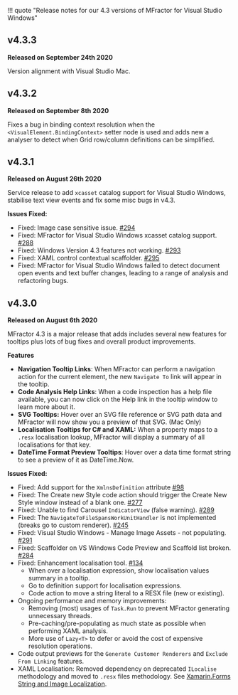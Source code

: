 !!! quote "Release notes for our 4.3 versions of MFractor for Visual Studio Windows"

## v4.3.3

**Released on September 24th 2020**

Version alignment with Visual Studio Mac.

## v4.3.2

**Released on September 8th 2020**

Fixes a bug in binding context resolution when the `<VisualElement.BindingContext>` setter node is used and adds new a analyser to detect when Grid row/column definitions can be simplified.

## v4.3.1

**Released on August 26th 2020**

Service release to add `xcasset` catalog support for Visual Studio Windows, stabilise text view events and fix some misc bugs in v4.3.

**Issues Fixed:**

 * Fixed: Image case sensitive issue. [#294](https://github.com/mfractor/mfractor-feedback/issues/294)
 * Fixed: MFractor for Visual Studio Windows xcasset catalog support. [#288](https://github.com/mfractor/mfractor-feedback/issues/288)
 * Fixed: Windows Version 4.3 features not working. [#293](https://github.com/mfractor/mfractor-feedback/issues/293)
 * Fixed: XAML control contextual scaffolder. [#295](https://github.com/mfractor/mfractor-feedback/issues/295)
 * Fixed: MFractor for Visual Studio Windows failed to detect document open events and text buffer changes, leading to a range of analysis and refactoring bugs.

## v4.3.0

**Released on August 6th 2020**

MFractor 4.3 is a major release that adds includes several new features for tooltips plus lots of bug fixes and overall product improvements.

**Features**

 * **Navigation Tooltip Links**: When MFractor can perform a navigation action for the current element, the new `Navigate To` link will appear in the tooltip.
 * **Code Analysis Help Links**: When a code inspection has a help file available, you can now click on the Help link in the tooltip window to learn more about it.
 * **SVG Tooltips:** Hover over an SVG file reference or SVG path data and MFractor will now show you a preview of that SVG. (Mac Only)
 * **Localisation Tooltips for C# and XAML:** When a property maps to a `.resx` localisation lookup, MFractor will display a summary of all localisations for that key.
 * **DateTime Format Preview Tooltips**: Hover over a data time format string to see a preview of it as DateTime.Now.

 **Issues Fixed:**

  * Fixed: Add support for the `XmlnsDefinition` attribute [#98](https://github.com/mfractor/mfractor-feedback/issues/98)
  * Fixed: The Create new Style code action should trigger the Create New Style window instead of a blank one. [#277](https://github.com/mfractor/mfractor-feedback/issues/277)
  * Fixed: Unable to find Carousel `IndicatorView` (false warning). [#289](https://github.com/mfractor/mfractor-feedback/issues/289)
  * Fixed: The `NavigateToFileSpansWorkUnitHandler` is not implemented (breaks go to custom renderer). [#245](https://github.com/mfractor/mfractor-feedback/issues/245)
  * Fixed: Visual Studio Windows - Manage Image Assets - not populating. [#291](https://github.com/mfractor/mfractor-feedback/issues/291)
  * Fixed: Scaffolder on VS Windows Code Preview and Scaffold list broken. [#284](https://github.com/mfractor/mfractor-feedback/issues/284)
  * Fixed: Enhancement localisation tool. [#134](https://github.com/mfractor/mfractor-feedback/issues/134)
     * When over a localisation expression, show localisation values summary in a tooltip.
     * Go to definition support for localisation expressions.
     * Code action to move a string literal to a RESX file (new or existing).
  * Ongoing performance and memory improvements:
     * Removing (most) usages of `Task.Run` to prevent MFractor generating unnecessary threads.
     * Pre-caching/pre-populating as much state as possible when performing XAML analysis.
     * More use of `Lazy<T>` to defer or avoid the cost of expensive resolution operations.
  * Code output previews for the `Generate Customer Renderers` and `Exclude From Linking` features.
  * XAML Localisation: Removed dependency on deprecated `ILocalise` methodology and moved to `.resx` files methodology. See [Xamarin.Forms String and Image Localization](https://docs.microsoft.com/en-us/xamarin/xamarin-forms/app-fundamentals/localization/text?pivots=macos).
